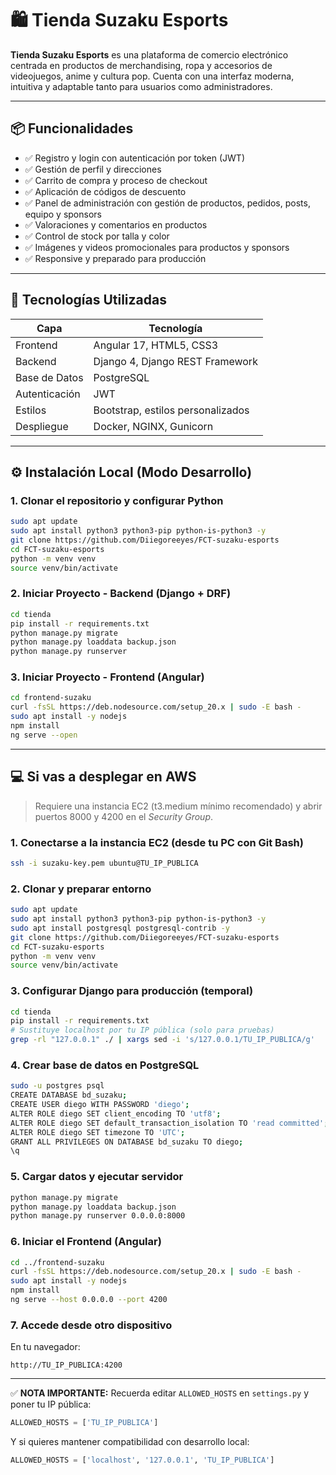 # 🛍️ Tienda Suzaku Esports

**Tienda Suzaku Esports** es una plataforma de comercio electrónico centrada en productos de merchandising, ropa y accesorios de videojuegos, anime y cultura pop. Cuenta con una interfaz moderna, intuitiva y adaptable tanto para usuarios como administradores.

---

## 📦 Funcionalidades

- ✅ Registro y login con autenticación por token (JWT)
- ✅ Gestión de perfil y direcciones
- ✅ Carrito de compra y proceso de checkout
- ✅ Aplicación de códigos de descuento
- ✅ Panel de administración con gestión de productos, pedidos, posts, equipo y sponsors
- ✅ Valoraciones y comentarios en productos
- ✅ Control de stock por talla y color
- ✅ Imágenes y videos promocionales para productos y sponsors
- ✅ Responsive y preparado para producción

---

## 🚀 Tecnologías Utilizadas

| Capa       | Tecnología                 |
|------------|----------------------------|
| Frontend   | Angular 17, HTML5, CSS3    |
| Backend    | Django 4, Django REST Framework |
| Base de Datos | PostgreSQL              |
| Autenticación | JWT                     |
| Estilos    | Bootstrap, estilos personalizados |
| Despliegue | Docker, NGINX, Gunicorn    |

---

## ⚙️ Instalación Local (Modo Desarrollo)

### 1. Clonar el repositorio y configurar Python
```bash
sudo apt update
sudo apt install python3 python3-pip python-is-python3 -y  
git clone https://github.com/Diiegoreeyes/FCT-suzaku-esports
cd FCT-suzaku-esports
python -m venv venv
source venv/bin/activate
```

### 2. Iniciar Proyecto - Backend (Django + DRF)
```bash
cd tienda
pip install -r requirements.txt
python manage.py migrate
python manage.py loaddata backup.json
python manage.py runserver
```

### 3. Iniciar Proyecto - Frontend (Angular)
```bash
cd frontend-suzaku
curl -fsSL https://deb.nodesource.com/setup_20.x | sudo -E bash -
sudo apt install -y nodejs
npm install
ng serve --open
```

---

## 💻 Si vas a desplegar en AWS

> Requiere una instancia EC2 (t3.medium mínimo recomendado) y abrir puertos 8000 y 4200 en el *Security Group*.

### 1. Conectarse a la instancia EC2 (desde tu PC con Git Bash)
```bash
ssh -i suzaku-key.pem ubuntu@TU_IP_PUBLICA
```

### 2. Clonar y preparar entorno
```bash
sudo apt update
sudo apt install python3 python3-pip python-is-python3 -y
sudo apt install postgresql postgresql-contrib -y
git clone https://github.com/Diiegoreeyes/FCT-suzaku-esports
cd FCT-suzaku-esports
python -m venv venv
source venv/bin/activate
```

### 3. Configurar Django para producción (temporal)
```bash
cd tienda
pip install -r requirements.txt
# Sustituye localhost por tu IP pública (solo para pruebas)
grep -rl "127.0.0.1" ./ | xargs sed -i 's/127.0.0.1/TU_IP_PUBLICA/g'
```

### 4. Crear base de datos en PostgreSQL
```bash
sudo -u postgres psql
CREATE DATABASE bd_suzaku;
CREATE USER diego WITH PASSWORD 'diego';
ALTER ROLE diego SET client_encoding TO 'utf8';
ALTER ROLE diego SET default_transaction_isolation TO 'read committed';
ALTER ROLE diego SET timezone TO 'UTC';
GRANT ALL PRIVILEGES ON DATABASE bd_suzaku TO diego;
\q
```

### 5. Cargar datos y ejecutar servidor
```bash
python manage.py migrate
python manage.py loaddata backup.json
python manage.py runserver 0.0.0.0:8000
```

### 6. Iniciar el Frontend (Angular)
```bash
cd ../frontend-suzaku
curl -fsSL https://deb.nodesource.com/setup_20.x | sudo -E bash -
sudo apt install -y nodejs
npm install
ng serve --host 0.0.0.0 --port 4200
```

### 7. Accede desde otro dispositivo
En tu navegador:  
```
http://TU_IP_PUBLICA:4200
```

---

✅ **NOTA IMPORTANTE:** Recuerda editar `ALLOWED_HOSTS` en `settings.py` y poner tu IP pública:
```python
ALLOWED_HOSTS = ['TU_IP_PUBLICA']
```

Y si quieres mantener compatibilidad con desarrollo local:
```python
ALLOWED_HOSTS = ['localhost', '127.0.0.1', 'TU_IP_PUBLICA']
```
